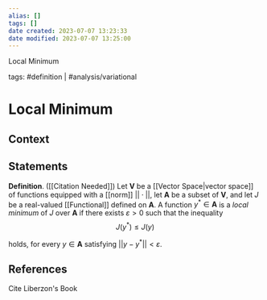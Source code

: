 ```yaml
---
alias: []
tags: []
date created: 2023-07-07 13:23:33
date modified: 2023-07-07 13:25:00
---
```


Local Minimum

tags: #definition | #analysis/variational

# Local Minimum

## Context

## Statements

**Definition**. ([[Citation Needed]]) Let $\mathbf{V}$ be a [[Vector Space|vector space]] of functions equipped with a [[norm]] $||\cdot||$, let $\mathbf{A}$ be a subset of $\mathbf{V}$, and let $J$ be a real-valued [[Functional]] defined on $\mathbf{A}$. A function $y^\ast\in \mathbf{A}$ is a _local minimum_ of $J$ over $\mathbf{A}$ if there exists $\varepsilon>0$ such that the inequality
$$
J(y^\ast)\leq J(y)
$$

holds, for every $y\in \mathbf{A}$ satisfying $||y-y^\ast||<\varepsilon$.

## References

Cite Liberzon's Book